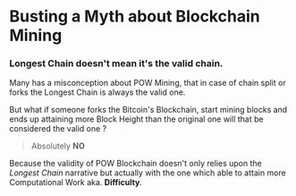 # Busting a Myth about Blockchain Mining

### Longest Chain doesn't mean it's the valid chain.

Many has a misconception about POW Mining, that in case of chain split or forks the Longest Chain is always the valid one.

But what if someone forks the Bitcoin's Blockchain, start mining blocks and ends up attaining more Block Height than the original one will that be considered the valid one ?

> Absolutely 	**NO**

Because the validity of POW Blockchain doesn't only relies upon the *Longest Chain* narrative but actually with the one which able to attain more 	Computational Work aka. **Difficulty**.
